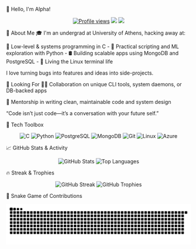 👋 Hello, I'm Alpha!
<p align="center">
<a href="https://github.com/alphawastaken"><img src="https://komarev.com/ghpvc/?username=alphawastaken&style=flat-square&color=blue" alt="Profile views" /></a>
<a href="mailto:youremail@example.com"><img src="https://img.shields.io/badge/Email-Me-informational?style=flat-square&logo=gmail" /></a>
<a href="https://linkedin.com/in/YOUR_USERNAME"><img src="https://img.shields.io/badge/LinkedIn-Connect-blue?style=flat-square&logo=linkedin" /></a>
</p>

🧠 About Me
🎓 I'm an undergrad at University of Athens, hacking away at:

🔧 Low-level & systems programming in C - 🐍 Practical scripting and ML exploration with Python - 🛢️ Building scalable apps using MongoDB and PostgreSQL - 🐧 Living the Linux terminal life

I love turning bugs into features and ideas into side-projects.

🤝 Looking For
👨‍💻 Collaboration on unique CLI tools, system daemons, or DB-backed apps

🧠 Mentorship in writing clean, maintainable code and system design

“Code isn’t just code—it’s a conversation with your future self.”

🧰 Tech Toolbox
<p align="center">
<img src="https://cdn.jsdelivr.net/gh/devicons/devicon/icons/c/c-original.svg" width="40" alt="C"/>
<img src="https://cdn.jsdelivr.net/gh/devicons/devicon/icons/python/python-original.svg" width="40" alt="Python"/>
<img src="https://cdn.jsdelivr.net/gh/devicons/devicon/icons/postgresql/postgresql-original-wordmark.svg" width="40" alt="PostgreSQL"/>
<img src="https://cdn.jsdelivr.net/gh/devicons/devicon/icons/mongodb/mongodb-original-wordmark.svg" width="40" alt="MongoDB"/>
<img src="https://cdn.jsdelivr.net/gh/devicons/devicon/icons/git/git-original.svg" width="40" alt="Git"/>
<img src="https://cdn.jsdelivr.net/gh/devicons/devicon/icons/linux/linux-original.svg" width="40" alt="Linux"/>
<img src="https://cdn.jsdelivr.net/gh/devicons/devicon/icons/azure/azure-original.svg" width="40" alt="Azure"/>
</p>

📈 GitHub Stats & Activity
<p align="center">
<img src="https://github-readme-stats.vercel.app/api?username=alphawastaken&show_icons=true&theme=default&hide_title=true&count_private=true" height="150" alt="GitHub Stats" />
<img src="https://github-readme-stats.vercel.app/api/top-langs/?username=alphawastaken&layout=compact&langs_count=8&theme=default" height="150" alt="Top Languages" />
</p>

🔥 Streak & Trophies
<p align="center">
<img src="https://streak-stats.demolab.com/?user=alphawastaken&theme=default" height="150" alt="GitHub Streak" />
<img src="https://github-profile-trophy.vercel.app/?username=alphawastaken&theme=flat&no-bg=true&margin-w=10" height="150" alt="GitHub Trophies" />
</p>

🐍 Snake Game of Contributions
<p align="center">
<picture>
<source media="(prefers-color-scheme: dark)" srcset="https://raw.githubusercontent.com/Alphawastaken/Alphawastaken/output/github-snake-dark.svg" />
<source media="(prefers-color-scheme: light)" srcset="https://raw.githubusercontent.com/Alphawastaken/Alphawastaken/output/github-snake.svg" />
<img alt="GitHub Snake animation" src="https://raw.githubusercontent.com/Alphawastaken/Alphawastaken/output/github-snake.svg" />
</picture>
</p>
